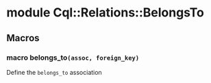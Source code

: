 # module Cql::Relations::BelongsTo

## Macros

### macro belongs_to`(assoc, foreign_key)`

Define the `belongs_to` association
